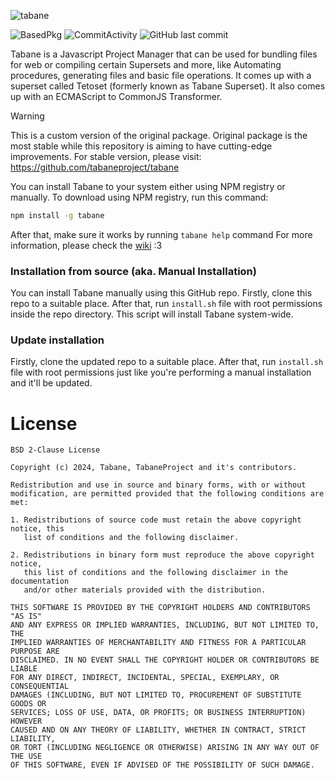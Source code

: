 ![tabane](https://github.com/user-attachments/assets/8aab43be-3acb-4315-b29e-6998c526c956)

![BasedPkg](https://img.shields.io/badge/Javascript-121216?style=flat-square&labelColor=121216&logo=javascript&logoColor=c0c0c0&color=c0c0c0&label=Powered%20by) ![CommitActivity](https://img.shields.io/github/commit-activity/w/citrizon/tabane?style=flat-square&labelColor=121216&logo=github&logoColor=a0a0a0&color=c0c0c0) ![GitHub last commit](https://img.shields.io/github/last-commit/citrizon/tabane?style=flat-square&labelColor=121216&logo=github&logoColor=a0a0a0&color=c0c0c0)<br>

Tabane is a Javascript Project Manager that can be used for bundling files for web or compiling certain Supersets and more, like Automating procedures, generating files and basic file operations. It comes up with a superset called Tetoset (formerly known as Tabane Superset). It also comes up with an ECMAScript to CommonJS Transformer.

> [!WARNING]
> This is a custom version of the original package. Original package is the most stable while this repository is aiming to have cutting-edge improvements. For stable version, please visit: https://github.com/tabaneproject/tabane

You can install Tabane to your system either using NPM registry or manually. To download using NPM registry, run this command:
```sh
npm install -g tabane
```
After that, make sure it works by running `tabane help` command
For more information, please check the [wiki](https://github.com/citrizon/tabane/wiki) :3

### Installation from source (aka. Manual Installation)
You can install Tabane manually using this GitHub repo. Firstly, clone this repo to a suitable place. After that, run `install.sh` file with root permissions inside the repo directory. This script will install Tabane system-wide.
### Update installation
Firstly, clone the updated repo to a suitable place. After that, run `install.sh` file with root permissions just like you're performing a manual installation and it'll be updated.
# License
```
BSD 2-Clause License

Copyright (c) 2024, Tabane, TabaneProject and it's contributors.

Redistribution and use in source and binary forms, with or without
modification, are permitted provided that the following conditions are met:

1. Redistributions of source code must retain the above copyright notice, this
   list of conditions and the following disclaimer.

2. Redistributions in binary form must reproduce the above copyright notice,
   this list of conditions and the following disclaimer in the documentation
   and/or other materials provided with the distribution.

THIS SOFTWARE IS PROVIDED BY THE COPYRIGHT HOLDERS AND CONTRIBUTORS "AS IS"
AND ANY EXPRESS OR IMPLIED WARRANTIES, INCLUDING, BUT NOT LIMITED TO, THE
IMPLIED WARRANTIES OF MERCHANTABILITY AND FITNESS FOR A PARTICULAR PURPOSE ARE
DISCLAIMED. IN NO EVENT SHALL THE COPYRIGHT HOLDER OR CONTRIBUTORS BE LIABLE
FOR ANY DIRECT, INDIRECT, INCIDENTAL, SPECIAL, EXEMPLARY, OR CONSEQUENTIAL
DAMAGES (INCLUDING, BUT NOT LIMITED TO, PROCUREMENT OF SUBSTITUTE GOODS OR
SERVICES; LOSS OF USE, DATA, OR PROFITS; OR BUSINESS INTERRUPTION) HOWEVER
CAUSED AND ON ANY THEORY OF LIABILITY, WHETHER IN CONTRACT, STRICT LIABILITY,
OR TORT (INCLUDING NEGLIGENCE OR OTHERWISE) ARISING IN ANY WAY OUT OF THE USE
OF THIS SOFTWARE, EVEN IF ADVISED OF THE POSSIBILITY OF SUCH DAMAGE.
```
